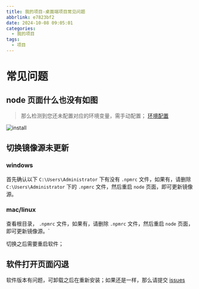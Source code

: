 ```yaml
---
title: 我的项目-桌面端项目常见问题
abbrlink: e7823bf2
date: 2024-10-08 09:05:01
categories:
  - 我的项目
tags:
  - 项目
---
```


# 常见问题

## node 页面什么也没有如图

> 那么检测到您还未配置对应的环境变量，需手动配置； [环境配置](/personal/dev-tools/env.html)

![install](https://cn-sy1.rains3.com/cdn/images/image.67xcldj0yr.webp)

## 切换镜像源未更新

### windows

首先确认以下 `C:\Users\Administrator` 下有没有 `.npmrc` 文件，如果有，请删除 `C:\Users\Administrator` 下的 `.npmrc` 文件，然后重启 `node` 页面，即可更新镜像源。

### mac/linux

查看根目录， `.npmrc` 文件，如果有，请删除 `.npmrc` 文件，然后重启 `node` 页面，即可更新镜像源。`

切换之后需要重启软件；

## 软件打开页面闪退

软件版本有问题，可卸载之后在重新安装；如果还是一样，那么请提交 [issues](https://github.com/wangxiaoze-view/dev-tools/issues)
